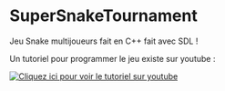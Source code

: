 # SuperSnakeTournament
Jeu Snake multijoueurs fait en C++ fait avec SDL !

Un tutoriel pour programmer le jeu existe sur youtube : 

[![Cliquez ici pour voir le tutoriel sur youtube](https://img.youtube.com/vi/Fpr0RP6XTFY/0.jpg)](https://youtube.com/playlist?list=PLVsMLLvBrwU_NymJRh7gFHTbtGL4NhjC2)
